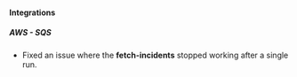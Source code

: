 
#### Integrations
##### AWS - SQS
- Fixed an issue where the **fetch-incidents** stopped working after a single run.
